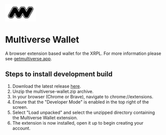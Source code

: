 <img src="https://raw.githubusercontent.com/multiverse-wallet/multiverse-wallet/main/libs/wallet/assets/logo.svg" alt="logo" width="100"/>

# Multiverse Wallet

A browser extension based wallet for the XRPL. For more information please see [getmultiverse.app](https://www.getmultiverse.app/).

## Steps to install development build

1. Download the latest release [here](https://github.com/multiverse-wallet/multiverse-wallet/releases/latest).
2. Unzip the multiverse-wallet.zip archive.
3. In your browser (Chrome or Brave), navigate to chrome://extensions.
4. Ensure that the "Developer Mode" is enabled in the top right of the screen. 
5. Select "Load unpacked" and select the unzipped directory containing the Multiverse Wallet extension.
6. The extension is now installed, open it up to begin creating your account.
